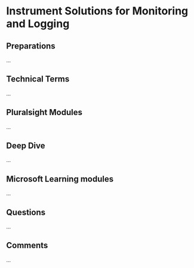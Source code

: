 # Instrument Solutions for Monitoring and Logging

## Preparations
...

## Technical Terms
...

## Pluralsight Modules
...

## Deep Dive
...

## Microsoft Learning modules
...

## Questions
...

## Comments
...